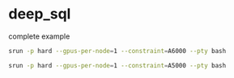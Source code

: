 
# deep_sql

complete example



```bash
srun -p hard --gpus-per-node=1 --constraint=A6000 --pty bash
```


```bash
srun -p hard --gpus-per-node=1 --constraint=A5000 --pty bash
```